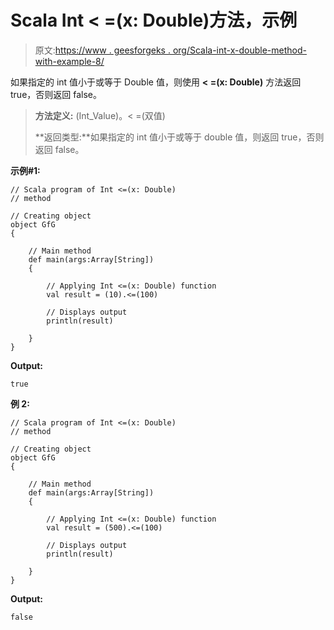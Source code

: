 # Scala Int < =(x: Double)方法，示例

> 原文:[https://www . geesforgeks . org/Scala-int-x-double-method-with-example-8/](https://www.geeksforgeeks.org/scala-int-x-double-method-with-example-8/)

如果指定的 int 值小于或等于 Double 值，则使用 **< =(x: Double)** 方法返回 true，否则返回 false。

> **方法定义:** (Int_Value)。< =(双值)
> 
> **返回类型:**如果指定的 int 值小于或等于 double 值，则返回 true，否则返回 false。

**示例#1:**

```
// Scala program of Int <=(x: Double)
// method

// Creating object
object GfG
{ 

    // Main method
    def main(args:Array[String])
    {

        // Applying Int <=(x: Double) function
        val result = (10).<=(100)

        // Displays output
        println(result)

    }
} 
```

**Output:**

```
true

```

**例 2:**

```
// Scala program of Int <=(x: Double)
// method

// Creating object
object GfG
{ 

    // Main method
    def main(args:Array[String])
    {

        // Applying Int <=(x: Double) function
        val result = (500).<=(100)

        // Displays output
        println(result)

    }
} 
```

**Output:**

```
false

```